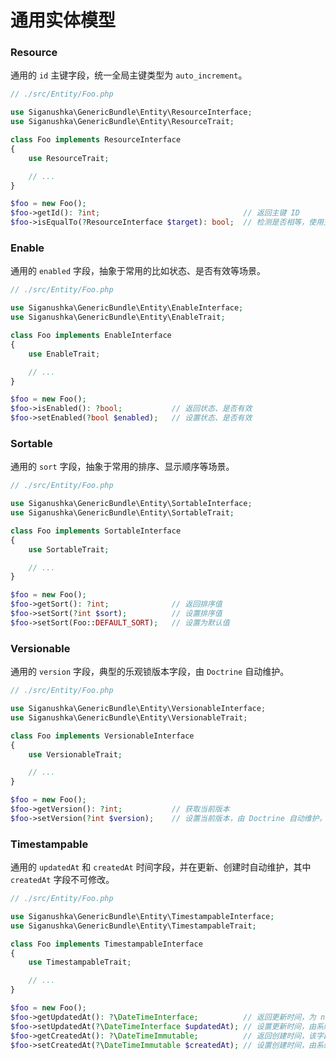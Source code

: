 # 通用实体模型

### Resource

通用的 `id` 主键字段，统一全局主键类型为 `auto_increment`。

```php
// ./src/Entity/Foo.php

use Siganushka\GenericBundle\Entity\ResourceInterface;
use Siganushka\GenericBundle\Entity\ResourceTrait;

class Foo implements ResourceInterface
{
    use ResourceTrait;

    // ...
}

$foo = new Foo();
$foo->getId(): ?int;                                // 返回主键 ID
$foo->isEqualTo(?ResourceInterface $target): bool;  // 检测是否相等，使用主键比较，未持久化的实体返回 false
```

### Enable

通用的 `enabled` 字段，抽象于常用的比如状态、是否有效等场景。

```php
// ./src/Entity/Foo.php

use Siganushka\GenericBundle\Entity\EnableInterface;
use Siganushka\GenericBundle\Entity\EnableTrait;

class Foo implements EnableInterface
{
    use EnableTrait;

    // ...
}

$foo = new Foo();
$foo->isEnabled(): ?bool;           // 返回状态、是否有效
$foo->setEnabled(?bool $enabled);   // 设置状态、是否有效
```

### Sortable

通用的 `sort` 字段，抽象于常用的排序、显示顺序等场景。

```php
// ./src/Entity/Foo.php

use Siganushka\GenericBundle\Entity\SortableInterface;
use Siganushka\GenericBundle\Entity\SortableTrait;

class Foo implements SortableInterface
{
    use SortableTrait;

    // ...
}

$foo = new Foo();
$foo->getSort(): ?int;              // 返回排序值
$foo->setSort(?int $sort);          // 设置排序值
$foo->setSort(Foo::DEFAULT_SORT);   // 设置为默认值
```

### Versionable

通用的 `version` 字段，典型的乐观锁版本字段，由 `Doctrine` 自动维护。

```php
// ./src/Entity/Foo.php

use Siganushka\GenericBundle\Entity\VersionableInterface;
use Siganushka\GenericBundle\Entity\VersionableTrait;

class Foo implements VersionableInterface
{
    use VersionableTrait;

    // ...
}

$foo = new Foo();
$foo->getVersion(): ?int;           // 获取当前版本
$foo->setVersion(?int $version);    // 设置当前版本，由 Doctrine 自动维护，不需要手动设置
```

### Timestampable

通用的 `updatedAt` 和 `createdAt` 时间字段，并在更新、创建时自动维护，其中 `createdAt` 字段不可修改。

```php
// ./src/Entity/Foo.php

use Siganushka\GenericBundle\Entity\TimestampableInterface;
use Siganushka\GenericBundle\Entity\TimestampableTrait;

class Foo implements TimestampableInterface
{
    use TimestampableTrait;

    // ...
}

$foo = new Foo();
$foo->getUpdatedAt(): ?\DateTimeInterface;          // 返回更新时间，为 null 时表明记录从未被修改
$foo->setUpdatedAt(?\DateTimeInterface $updatedAt); // 设置更新时间，由系统自动填充
$foo->getCreatedAt(): ?\DateTimeImmutable;          // 返回创建时间，该字段在创建后不可修改
$foo->setCreatedAt(?\DateTimeImmutable $createdAt); // 设置创建时间，由系统自动填充
```
